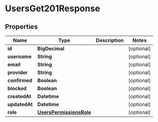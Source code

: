 

# UsersGet201Response


## Properties

| Name | Type | Description | Notes |
|------------ | ------------- | ------------- | -------------|
|**id** | **BigDecimal** |  |  [optional] |
|**username** | **String** |  |  [optional] |
|**email** | **String** |  |  [optional] |
|**provider** | **String** |  |  [optional] |
|**confirmed** | **Boolean** |  |  [optional] |
|**blocked** | **Boolean** |  |  [optional] |
|**createdAt** | **Datetime** |  |  [optional] |
|**updatedAt** | **Datetime** |  |  [optional] |
|**role** | [**UsersPermissionsRole**](UsersPermissionsRole.md) |  |  [optional] |



